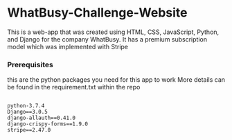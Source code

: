 # WhatBusy-Challenge-Website
This is a web-app that was created using HTML, CSS, JavaScript, Python, and Django for the company WhatBusy. It has a premium subscription model which was implemented with Stripe

### Prerequisites

this are the python packages you need for this app to work
More details can be found in the requirement.txt within the repo

```

python-3.7.4
Django==3.0.5
django-allauth==0.41.0
django-crispy-forms==1.9.0
stripe==2.47.0

```

